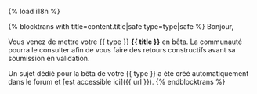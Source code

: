 {% load i18n %}

{% blocktrans with title=content.title|safe type=type|safe %}
Bonjour,

Vous venez de mettre votre {{ type }} **{{ title }}** en bêta. La communauté pourra le consulter afin de vous faire des retours constructifs avant sa soumission en validation.

Un sujet dédié pour la bêta de votre {{ type }} a été créé automatiquement dans le forum et [est accessible ici]({{ url }}).
{%  endblocktrans %}